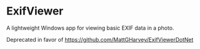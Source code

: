 # ExifViewer
A lightweight Windows app for viewing basic EXIF data in a photo.

Deprecated in favor of https://github.com/MattGHarvey/ExifViewerDotNet
